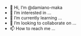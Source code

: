 - 👋 Hi, I’m @damiano-maka
- 👀 I’m interested in ...
- 🌱 I’m currently learning ...
- 💞️ I’m looking to collaborate on ...
- 📫 How to reach me ...

<!---
damiano-maka/damiano-maka is a ✨ special ✨ repository because its `README.md` (this file) appears on your GitHub profile.
You can click the Preview link to take a look at your changes.
--->
